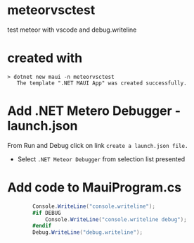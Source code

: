 # meteorvsctest
test meteor with vscode and debug.writeline


# created with
```
> dotnet new maui -n meteorvsctest
   The template ".NET MAUI App" was created successfully.
```

# Add .NET Metero Debugger - launch.json

From Run and Debug click on link `create a launch.json file.`
   - Select `.NET Meteor Debugger` from selection list presented


# Add code to MauiProgram.cs

``` csharp
		Console.WriteLine("console.writeline");
		#if DEBUG
			Console.WriteLine("console.writeline debug");
		#endif
		Debug.WriteLine("debug.writeline");
```
